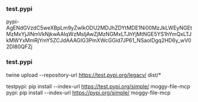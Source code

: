 ### test.pypi

pypi-AgENdGVzdC5weXBpLm9yZwIkODU2MDJhZDYtMDE1Ni00MzJkLWEyNGEtMzMxYjJlNmVkNjkwAAIqWzMsIjAwZjMzNGMxLTJhYjMtNGE5YS1hYmQxLTJkMWYxMmRjYmY5ZCJdAAAGIG3PmXWcGGid7JP61_NSaoIDgq2HD6y_wV02Dl80QFZj


### test.pypi


twine upload --repository-url https://test.pypi.org/legacy/ dist/*

testpypi: pip install --index-url https://test.pypi.org/simple/ moggy-file-mcp
pypi: pip install --index-url https://pypi.org/simple/ moggy-file-mcp




